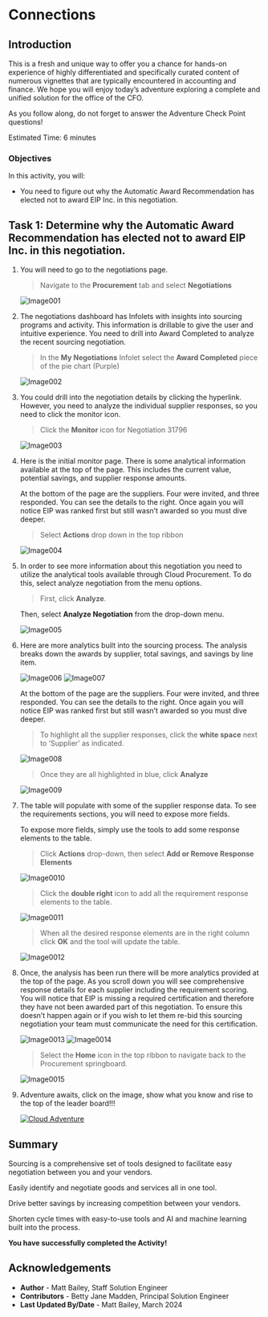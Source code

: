 # Connections

## Introduction 

This is a fresh and unique way to offer you a chance for hands-on experience of highly differentiated and specifically curated content of numerous vignettes that are typically encountered in accounting and finance. We hope you will enjoy today’s adventure exploring a complete and unified solution for the office of the CFO.

As you follow along, do not forget to answer the Adventure Check Point questions! 


Estimated Time: 6 minutes


### Objectives

In this activity, you will:
* You need to figure out why the Automatic Award Recommendation has elected not to award EIP Inc. in this negotiation. 
 



## Task 1: Determine why the Automatic Award Recommendation has elected not to award EIP Inc. in this negotiation. 

1. You will need to go to the negotiations page.

    > Navigate to the **Procurement** tab and select **Negotiations**

    ![Image001](images/image001.png)



2. The negotiations dashboard has Infolets with insights into sourcing programs and activity. This information is drillable to give the user and intuitive experience. You need to drill into Award Completed to analyze the recent sourcing negotiation.

    > In the **My Negotiations** Infolet select the **Award Completed** piece of the pie chart (Purple)

    ![Image002](images/image002.png)



3. You could drill into the negotiation details by clicking the hyperlink. However, you need to analyze the individual supplier responses, so you need to click the monitor icon.

    > Click the **Monitor** icon for Negotiation 31796

    ![Image003](images/image003.png)



4. Here is the initial monitor page. There is some analytical information available at the top of the page. This includes the current value, potential savings, and supplier response amounts.  
    
    At the bottom of the page are the suppliers. Four were invited, and three responded. You can see the details to the right. Once again you will notice EIP was ranked first but still wasn’t awarded so you must dive deeper.

    > Select **Actions** drop down in the top ribbon

    ![Image004](images/image004.png)



5. In order to see more information about this negotiation you need to utilize the analytical tools available through Cloud Procurement. To do this, select analyze negotiation from the menu options.  

    > First, click **Analyze**.

     Then, select **Analyze Negotiation** from the drop-down menu.

    ![Image005](images/image005.png)



6. Here are more analytics built into the sourcing process. The analysis breaks down the awards by supplier, total savings, and savings by line item. 

    ![Image006](images/image006.png)
    ![Image007](images/image007.png)
    
    At the bottom of the page are the suppliers. Four were invited, and three responded. You can see the details to the right. Once again you will notice EIP was ranked first but still wasn’t awarded so you must dive deeper.

    > To highlight all the supplier responses, click the **white space** next to ‘Supplier’ as indicated.

    ![Image008](images/image008.png)

    > Once they are all highlighted in blue, click **Analyze**

    ![Image009](images/image009.png)



7. The table will populate with some of the supplier response data. To see the requirements sections, you will need to expose more fields.
    
    To expose more fields, simply use the tools to add some response elements to the table.

    > Click **Actions** drop-down, then select **Add or Remove Response Elements**

    ![Image0010](images/image010.png)

    > Click the **double right** icon to add all the requirement response elements to the table.

    ![Image0011](images/image011.png)

    > When all the desired response elements are in the right column click **OK** and the tool will update the table.

    ![Image0012](images/image012.png)



8. Once, the analysis has been run there will be more analytics provided at the top of the page. As you scroll down you will see comprehensive response details for each supplier including the requirement scoring. You will notice that EIP is missing a required certification and therefore they have not been awarded part of this negotiation. To ensure this doesn’t happen again or if you wish to let them re-bid this sourcing negotiation your team must communicate the need for this certification.

    ![Image0013](images/image013.png)
    ![Image0014](images/image014.png)

    > Select the **Home** icon in the top ribbon to navigate back to the Procurement springboard.

   ![Image0015](images/image015.png)



9. Adventure awaits, click on the image, show what you know and rise to the top of the leader board!!!
    
    [![Cloud Adventure](images/cloud-adventure-checkpoint-image.png)](https://apex.oracle.com/pls/apex/f?p=159406:20:::::QN:13) 
    


## Summary

Sourcing is a comprehensive set of tools designed to facilitate easy negotiation between you and your vendors.

Easily identify and negotiate goods and services all in one tool.

Drive better savings by increasing competition between your vendors.

Shorten cycle times with easy-to-use tools and AI and machine learning built into the process.


**You have successfully completed the Activity!**

## Acknowledgements
* **Author** - Matt Bailey, Staff Solution Engineer
* **Contributors** -  Betty Jane Madden, Principal Solution Engineer
* **Last Updated By/Date** - Matt Bailey, March 2024

